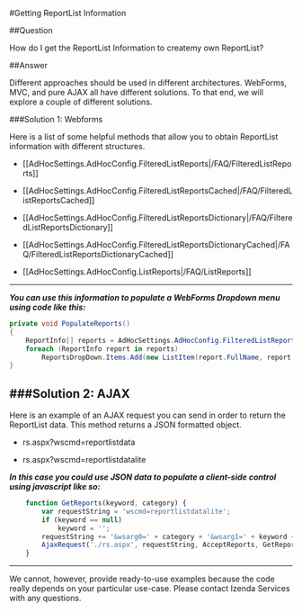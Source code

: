 #Getting ReportList Information

##Question

How do I get the ReportList Information to createmy own ReportList?

##Answer

Different approaches should be used in different architectures. WebForms, MVC, and pure AJAX all have different solutions. To that end, we will explore a couple of different solutions.

###Solution 1: Webforms

Here is a list of some helpful methods that allow you to obtain ReportList information with different structures.

- [[AdHocSettings.AdHocConfig.FilteredListReports|/FAQ/FilteredListReports]] 

- [[AdHocSettings.AdHocConfig.FilteredListReportsCached|/FAQ/FilteredListReportsCached]] 

- [[AdHocSettings.AdHocConfig.FilteredListReportsDictionary|/FAQ/FilteredListReportsDictionary]]

- [[AdHocSettings.AdHocConfig.FilteredListReportsDictionaryCached|/FAQ/FilteredListReportsDictionaryCached]]

- [[AdHocSettings.AdHocConfig.ListReports|/FAQ/ListReports]]

---

_**You can use this information to populate a WebForms Dropdown menu using code like this:**_

```csharp
private void PopulateReports()
{
    ReportInfo[] reports = AdHocSettings.AdHocConfig.FilteredListReportsCached();
    foreach (ReportInfo report in reports)
        ReportsDropDown.Items.Add(new ListItem(report.FullName, report.FullName)); //ReportsDropdown is a server-side control in your custom solution
}
```

###Solution 2: AJAX
---

Here is an example of an AJAX request you can send in order to return the ReportList data. This method returns a JSON formatted object.

- rs.aspx?wscmd=reportlistdata

- rs.aspx?wscmd=reportlistdatalite

_**In this case you could use JSON data to populate a client-side control using javascript like so:**_

```javascript
    function GetReports(keyword, category) {
        var requestString = 'wscmd=reportlistdatalite';
        if (keyword == null)
            keyword = '';
        requestString += '&wsarg0=' + category + '&wsarg1=' + keyword + '&wsarg2=1';
        AjaxRequest('./rs.aspx', requestString, AcceptReports, GetReportsFail, 'reportlistdatalite');
    }
```
------

We cannot, however, provide ready-to-use examples because the code really depends on your particular use-case. Please contact Izenda Services with any questions.
